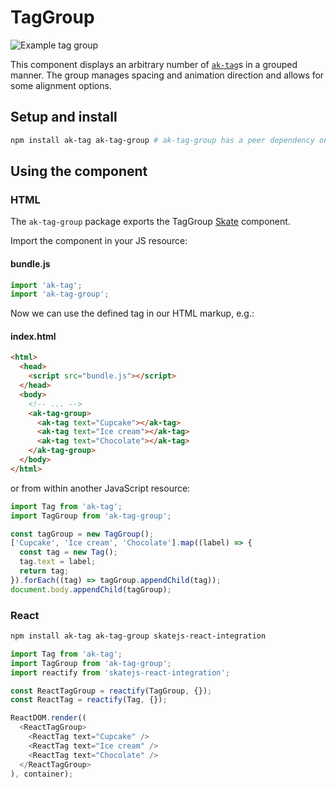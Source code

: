 # TagGroup

![Example tag group](https://bytebucket.org/atlassian/atlaskit/raw/master/packages/ak-tag-group/docs/animation.gif)

This component displays an arbitrary number of [`ak-tag`](https://www.npmjs.com/package/ak-tag)s
in a grouped manner.
The group manages spacing and animation direction and allows for some alignment options.

## Setup and install

```sh
npm install ak-tag ak-tag-group # ak-tag-group has a peer dependency on ak-tag
```

## Using the component

### HTML

The `ak-tag-group` package exports the TagGroup [Skate](https://github.com/skatejs/skatejs) component.

Import the component in your JS resource:

#### bundle.js

```js
import 'ak-tag';
import 'ak-tag-group';
```

Now we can use the defined tag in our HTML markup, e.g.:

#### index.html

```html
<html>
  <head>
    <script src="bundle.js"></script>
  </head>
  <body>
    <!-- ... -->
    <ak-tag-group>
      <ak-tag text="Cupcake"></ak-tag>
      <ak-tag text="Ice cream"></ak-tag>
      <ak-tag text="Chocolate"></ak-tag>
    </ak-tag-group>
  </body>
</html>
```

or from within another JavaScript resource:

```js
import Tag from 'ak-tag';
import TagGroup from 'ak-tag-group';

const tagGroup = new TagGroup();
['Cupcake', 'Ice cream', 'Chocolate'].map((label) => {
  const tag = new Tag();
  tag.text = label;
  return tag;
}).forEach((tag) => tagGroup.appendChild(tag));
document.body.appendChild(tagGroup);
```

### React

```sh
npm install ak-tag ak-tag-group skatejs-react-integration
```

```js
import Tag from 'ak-tag';
import TagGroup from 'ak-tag-group';
import reactify from 'skatejs-react-integration';

const ReactTagGroup = reactify(TagGroup, {});
const ReactTag = reactify(Tag, {});

ReactDOM.render((
  <ReactTagGroup>
    <ReactTag text="Cupcake" />
    <ReactTag text="Ice cream" />
    <ReactTag text="Chocolate" />
  </ReactTagGroup>
), container);
```

